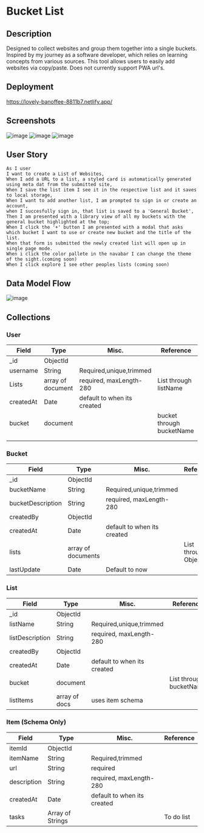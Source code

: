 # Bucket List 



## Description
Designed to collect websites and group them together into a single buckets. Inspired by my journey as a software developer, which relies on learning concepts from various sources. This tool allows users to easily add websites via copy/paste. Does not currently support PWA url's.
## Deployment
https://lovely-banoffee-8811b7.netlify.app/
## Screenshots
![image](https://user-images.githubusercontent.com/90432404/232635041-3d7fd9f2-e056-4b4e-88fa-25e6e594c18a.png)
![image](https://user-images.githubusercontent.com/90432404/232635055-26fd2d78-caf9-4ebe-b2ef-5dfdd18fbaa9.png)
![image](https://user-images.githubusercontent.com/90432404/232635060-3469819e-7692-42f9-aa21-75c694bb21d4.png)

## User Story
```
As I user 
I want to create a List of Websites,
When I add a URL to a list, a styled card is automatically generated using meta dat from the submitted site,
When I save the list item I see it in the respective list and it saves to local storage, 
When I want to add another list, I am prompted to sign in or create an account,
when I succesfully sign in, that list is saved to a 'General Bucket',
Then I am presented with a library view of all my buckets with the general bucket highlighted at the top;
When I click the '+' button I am presented with a modal that asks which bucket I want to use or create new bucket and the title of the list.
When that form is submitted the newly created list will open up in single page mode.
When i click the color pallete in the navabar I can change the theme of the sight.(coming soon)
When I click explore I see other peoples lists (coming soon)
```

## Data Model Flow
![image](https://user-images.githubusercontent.com/90432404/203458014-41553033-bedf-4b4b-93d8-20ab1535afc8.png)

## Collections
### User
| Field     | Type              | Misc.                       | Reference                 |
| --------- | ----------------- | --------------------------- | ------------------------- |
| _id       | ObjectId          |                             |                           |
| username  | String            | Required,unique,trimmed     |                           |
| Lists     | array of document | required, maxLength-280     | List through listName     |
| createdAt | Date              | default to when its created |                           |
| bucket    | document          |                             | bucket through bucketName |
|           |                   |                             |                           |
|           |                   |                             |                           |
### Bucket
| Field             | Type               | Misc.                       | Reference             |
| ----------------- | ------------------ | --------------------------- | --------------------- |
| _id               | ObjectId           |                             |                       |
| bucketName        | String             | Required,unique,trimmed     |                       |
| bucketDescription | String             | required, maxLength-280     |                       |
| createdBy         | ObjectId           |                             |                       |
| createdAt         | Date               | default to when its created |                       |
| lists             | array of documents |                             | List through ObjectId |
| lastUpdate        | Date               | Default to now              |                       |
### List
| Field           | Type          | Misc.                       | Reference               |
| --------------- | ------------- | --------------------------- | ----------------------- |
| _id             | ObjectId      |                             |                         |
| listName        | String        | Required,unique,trimmed     |                         |
| listDescription | String        | required, maxLength-280     |                         |
| createdBy       | ObjectId      |                             |                         |
| createdAt       | Date          | default to when its created |                         |
| bucket          | document      |                             | List through bucketName |
| listItems       | array of docs | uses item schema            |                         |
### Item (Schema Only)
| Field       | Type             | Misc.                       | Reference  |
| ----------- | ---------------- | --------------------------- | ---------- |
| itemId      | ObjectId         |                             |            |
| itemName    | String           | Required,trimmed            |            |
| url         | String           | required                    |            |
| description | String           | required, maxLength-280     |            |
| createdAt   | Date             | default to when its created |            |
| tasks       | Array of Strings |                             | To do list |
